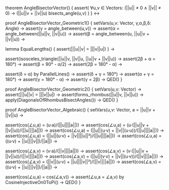 theorem AngleBisectorVector() {
  assert(
    ∀u,v ∈ Vectors: (||u|| ≠ 0 ∧ ||v|| ≠ 0) →
    (||u||v + ||v||u) bisects_angle(u,v)
  )
} ↔

proof AngleBisectorVector_Geometric1() {
  setVars(u,v: Vector, γ,α,β,δ: Angle) →
  assert(γ = angle_between(u,v)) →
  assert(α = angle_between(||u||v, ||v||u)) →
  assert(β = angle_between(u, ||u||v + ||v||u)) →
  
  lemma EqualLengths() {
    assert(|||u||v| = |||v||u|)
  } →
  
  assert(isosceles_triangle(||u||v, ||v||u, ||u||v + ||v||u)) →
  assert(2β + α = 180°) →
  assert(β = 90° - α/2) →
  assert(2β = 180° - α) →
  
  assert(δ = α) by ParallelLines() →
  assert(δ + γ = 180°) →
  assert(α + γ = 180°) →
  assert(γ = 180° - α) →
  assert(γ = 2β) →
  QED()
}

proof AngleBisectorVector_Geometric2() {
  setVars(u,v: Vector) →
  assert(|||u||v| = |||v||u|) →
  assert(forms_rhombus(||u||v, ||v||u)) →
  apply(DiagonalsOfRhombusBisectAngles()) →
  QED()
}

proof AngleBisectorVector_Algebraic() {
  setVars(u,v: Vector, a = ||u||v + ||v||u) →
  
  assert(cos(∠u,a) = (u·a)/(||u||||a||)) →
  assert(cos(∠u,a) = (u·(||u||v + ||v||u))/(||u||||a||)) →
  assert(cos(∠u,a) = (||u||(u·v) + ||v||(u·u))/(||u||||a||)) →
  assert(cos(∠u,a) = (||u||(u·v) + ||v||||u||²)/(||u||||a||)) →
  assert(cos(∠u,a) = ((u·v) + ||u||||v||)/||a||) →
  
  assert(cos(∠a,v) = (v·a)/(||v||||a||)) →
  assert(cos(∠a,v) = (v·(||u||v + ||v||u))/(||v||||a||)) →
  assert(cos(∠a,v) = (||u||(v·v) + ||v||(u·v))/(||v||||a||)) →
  assert(cos(∠a,v) = (||v||(u·v) + ||u||||v||²)/(||v||||a||)) →
  assert(cos(∠a,v) = ((u·v) + ||u||||v||)/||a||) →
  
  assert(cos(∠u,a) = cos(∠a,v)) →
  assert(∠u,a = ∠a,v) by CosineInjectiveOn0ToPi() →
  QED()
}